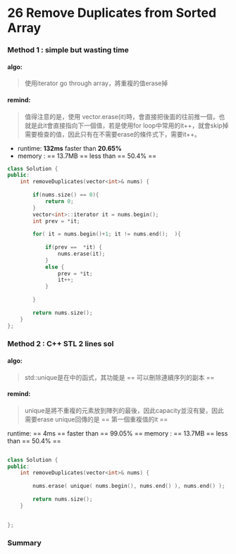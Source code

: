 # 26 Remove Duplicates from Sorted Array


### Method 1 : simple but wasting time

#### algo: 
> 使用iterator go through array，將重複的值erase掉

#### remind: 
> 值得注意的是，使用 vector.erase(it)時，會直接把後面的往前推一個，也就是此it會直接指向下一個值，若是使用for loop中常用的it++，就會skip掉需要檢查的值，因此只有在不需要erase的條件式下，需要it++。

* runtime: **132ms** faster than **20.65%** 
* memory : == 13.7MB == less than == 50.4% ==

``` c++
class Solution {
public:
    int removeDuplicates(vector<int>& nums) {
        
        if(nums.size() == 0){
            return 0;
        }
        vector<int>::iterator it = nums.begin();
        int prev = *it;
        
        for( it = nums.begin()+1; it != nums.end();  ){
            
            if(prev ==  *it) {
                nums.erase(it);
            }
            else {
                prev = *it;
                it++;
            }
            
        }
        
        return nums.size();
    }
};

```




### Method 2 : C++ STL 2 lines sol

#### algo: 
> std::unique是在<algorithm>中的函式，其功能是 == 可以刪除連續序列的副本 == 


#### remind: 
> unique是將不重複的元素放到陣列的最後，因此capacity並沒有變，因此需要erase
> unique回傳的是 == 第一個重複值的it ==

runtime: == 4ms == faster than == 99.05% ==
memory : == 13.7MB == less than == 50.4% ==

```c++

class Solution {
public:
    int removeDuplicates(vector<int>& nums) {
        
        nums.erase( unique( nums.begin(), nums.end() ), nums.end() );
        
        return nums.size();
    }
    

};


```


### Summary
